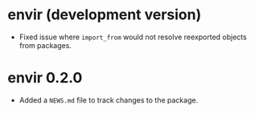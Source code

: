# envir (development version)

* Fixed issue where `import_from` would not resolve reexported objects from packages. 

# envir 0.2.0

* Added a `NEWS.md` file to track changes to the package.
